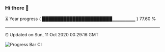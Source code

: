 ### Hi there 👋

⏳ Year progress { ███████████████████████▁▁▁▁▁▁▁ } 77.60 %

---

⏰ Updated on Sun, 11 Oct 2020 00:29:16 GMT

![Progress Bar CI](https://github.com/liununu/liununu/workflows/Progress%20Bar%20CI/badge.svg)

